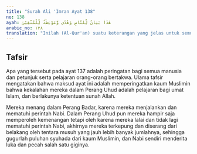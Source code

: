 ```yaml
---
title: "Surah Ali 'Imran Ayat 138"
no: 138
ayah: هٰذَا بَيَانٌ لِّلنَّاسِ وَهُدًى وَّمَوْعِظَةٌ لِّلْمُتَّقِيْنَ 
arabic_no: ١٣٨
translation: "Inilah (Al-Qur'an) suatu keterangan yang jelas untuk semua manusia, dan menjadi petunjuk serta pelajaran bagi orang-orang yang bertakwa."
---
```


## Tafsir

Apa yang tersebut pada ayat 137 adalah peringatan bagi semua manusia dan petunjuk serta pelajaran orang-orang bertakwa. Ulama tafsir mengatakan bahwa maksud ayat ini adalah memperingatkan kaum Muslimin bahwa kekalahan mereka dalam Perang Uhud adalah pelajaran bagi umat Islam, dan berlakunya ketentuan sunah Allah.

Mereka menang dalam Perang Badar, karena mereka menjalankan dan mematuhi perintah Nabi. Dalam Perang Uhud pun mereka hampir saja memperoleh kemenangan tetapi oleh karena mereka lalai dan tidak lagi mematuhi perintah Nabi, akhirnya mereka terkepung dan diserang dari belakang oleh tentara musuh yang jauh lebih banyak jumlahnya, sehingga gugurlah puluhan syuhada dari kaum Muslimin, dan Nabi sendiri menderita luka dan pecah salah satu giginya.